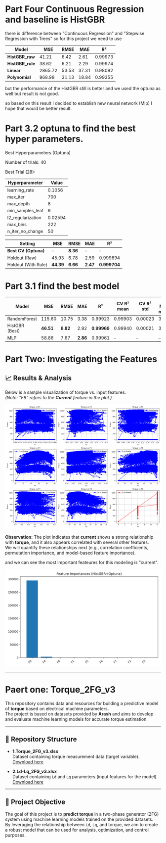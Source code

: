 # Part Four Continuous Regression  and baseline is HistGBR
there is difference between "Continuous Regression" and "Stepwise Regression with Trees" so for this project we need to use 

| Model             | MSE     | RMSE  | MAE   | R²      |
| ----------------- | ------- | ----- | ----- | ------- |
| **HistGBR\_raw**  | 41.21   | 6.42  | 2.61  | 0.99973 |
| **HistGBR\_rule** | 38.62   | 6.21  | 2.29  | 0.99974 |
| **Linear**        | 2865.72 | 53.53 | 37.31 | 0.98092 |
| **Polynomial**    | 968.98  | 31.13 | 18.84 | 0.99355 |

but the performance of the HistGBR still is better and we used the optuna as well but result is not good. 

so based on this result I decided to establish new neural network (Mlp) I hope that would be better result. 

# Part 3.2 optuna to find the best hyper parameters. 

Best Hyperparameters (Optuna)

Number of trials: 40

Best Trial (28):

| Hyperparameter      | Value   |
| ------------------- | ------- |
| learning\_rate      | 0.1056  |
| max\_iter           | 700     |
| max\_depth          | 8       |
| min\_samples\_leaf  | 9       |
| l2\_regularization  | 0.02594 |
| max\_bins           | 222     |
| n\_iter\_no\_change | 50      |

| Setting              | MSE       | RMSE     | MAE      | R²           |
| -------------------- | --------- | -------- | -------- | ------------ |
| **Best CV (Optuna)** | –         | **8.36** | –        | –            |
| Holdout (Raw)        | 45.93     | 6.78     | 2.59     | 0.999694     |
| Holdout (With Rule)  | **44.39** | **6.66** | **2.47** | **0.999704** |

# Part 3.1 find the best model

| Model          | MSE       | RMSE     | MAE      | R²          | CV R² mean | CV R² std | CV MAE mean | CV RMSE mean |
| -------------- | --------- | -------- | -------- | ----------- | ---------- | --------- | ----------- | ------------ |
| RandomForest   | 115.60    | 10.75    | 3.38     | 0.99923     | 0.99903    | 0.00023   | 3.69        | 11.94        |
| HistGBR (Best) | **46.51** | **6.82** | 2.92     | **0.99969** | 0.99940    | 0.00021   | 3.44        | 9.38         |
| MLP            | 58.86     | 7.67     | **2.86** | 0.99961     | –          | –         | –           | –            |



# Part Two: Investigating the Features

## 📈 Results & Analysis

Below is a sample visualization of torque vs. input features.  
*(Note: “F9” refers to the **Current** feature in the plot.)*

<p align="center">
  <img src="https://github.com/tembooo/Torque_2FG_v3/blob/main/pic1.Torque_vs_Features.png" width="700" alt="Torque vs Features">
</p>

**Observation:** The plot indicates that **current** shows a strong relationship with **torque**, and it also appears correlated with several other features.  
We will quantify these relationships next (e.g., correlation coefficients, permutation importance, and model-based feature importance).


and we can see the most important feateures for this modeling is "current". 
<p align="center">
  <img src="https://github.com/tembooo/Torque_2FG_v3/blob/main/pic2.feature_importance.png" width="700" alt="Torque vs Features">
</p>

---

# Paert one: Torque_2FG_v3

This repository contains data and resources for building a predictive model of **torque** based on electrical machine parameters.  
The project is based on datasets provided by **Arash** and aims to develop and evaluate machine learning models for accurate torque estimation.

---

## 📂 Repository Structure

- **1.Torque_2FG_v3.xlsx**  
  Dataset containing torque measurement data (target variable).
  [Download here](https://github.com/tembooo/Torque_2FG_v3/blob/main/1.Torque_2FG_v3.xlsx)

- **2.Ld-Lq_2FG_v3.xlsx**  
  Dataset containing `Ld` and `Lq` parameters (input features for the model).
  [Download here](https://github.com/tembooo/Torque_2FG_v3/blob/main/2.Ld-Lq_2FG_v3.xlsx)
  
---

## 🎯 Project Objective

The goal of this project is to **predict torque** in a two-phase generator (2FG) system using machine learning models trained on the provided datasets.  
By leveraging the relationship between `Ld`, `Lq`, and torque, we aim to create a robust model that can be used for analysis, optimization, and control purposes.
